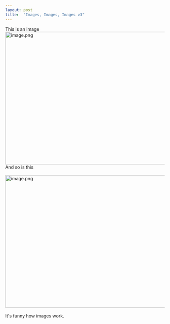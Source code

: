 ```yaml
---
layout: post
title:  "Images, Images, Images v3"
---
```


<div dir="ltr"><div>This is an image</div><div><img src="https://internetblog.s3.amazonaws.com/images/283584a4-cefe-4be8-b997-0a0e8924b98a" alt="image.png" width="558" height="419"><br></div><div>And so is this</div><div><br></div><div><img src="https://internetblog.s3.amazonaws.com/images/6636f7ab-222d-4e56-96c0-724904361935" alt="image.png" width="558" height="419"><br></div><div><br></div><div>It&#39;s funny how images work.<br></div></div>
